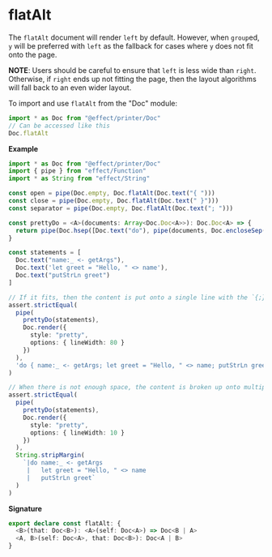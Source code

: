 # flatAlt

The `flatAlt` document will render `left` by default. However, when
`group`ed, `y` will be preferred with `left` as the fallback for cases where
`y` does not fit onto the page.

**NOTE**:
Users should be careful to ensure that `left` is less wide than `right`.
Otherwise, if `right` ends up not fitting the page, then the layout
algorithms will fall back to an even wider layout.

To import and use `flatAlt` from the "Doc" module:

```ts
import * as Doc from "@effect/printer/Doc"
// Can be accessed like this
Doc.flatAlt
```

**Example**

```ts
import * as Doc from "@effect/printer/Doc"
import { pipe } from "effect/Function"
import * as String from "effect/String"

const open = pipe(Doc.empty, Doc.flatAlt(Doc.text("{ ")))
const close = pipe(Doc.empty, Doc.flatAlt(Doc.text(" }")))
const separator = pipe(Doc.empty, Doc.flatAlt(Doc.text("; ")))

const prettyDo = <A>(documents: Array<Doc.Doc<A>>): Doc.Doc<A> => {
  return pipe(Doc.hsep([Doc.text("do"), pipe(documents, Doc.encloseSep(open, close, separator), Doc.align)]), Doc.group)
}

const statements = [
  Doc.text("name:_ <- getArgs"),
  Doc.text('let greet = "Hello, " <> name'),
  Doc.text("putStrLn greet")
]

// If it fits, then the content is put onto a single line with the `{;}` style
assert.strictEqual(
  pipe(
    prettyDo(statements),
    Doc.render({
      style: "pretty",
      options: { lineWidth: 80 }
    })
  ),
  'do { name:_ <- getArgs; let greet = "Hello, " <> name; putStrLn greet }'
)

// When there is not enough space, the content is broken up onto multiple lines
assert.strictEqual(
  pipe(
    prettyDo(statements),
    Doc.render({
      style: "pretty",
      options: { lineWidth: 10 }
    })
  ),
  String.stripMargin(
    `|do name:_ <- getArgs
     |   let greet = "Hello, " <> name
     |   putStrLn greet`
  )
)
```

**Signature**

```ts
export declare const flatAlt: {
  <B>(that: Doc<B>): <A>(self: Doc<A>) => Doc<B | A>
  <A, B>(self: Doc<A>, that: Doc<B>): Doc<A | B>
}
```
